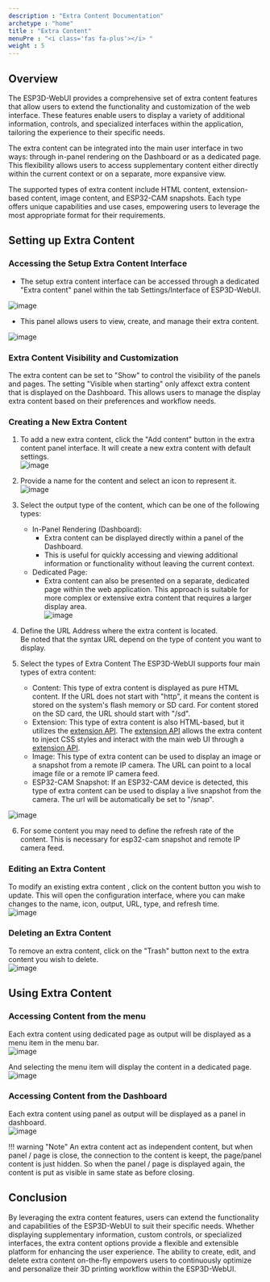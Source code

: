```yaml
---
description : "Extra Content Documentation"
archetype : "home"
title : "Extra Content"
menuPre : "<i class='fas fa-plus'></i> "
weight : 5
---
```

## Overview

The ESP3D-WebUI provides a comprehensive set of extra content features that allow users to extend the functionality and customization of the web interface. These features enable users to display a variety of additional information, controls, and specialized interfaces within the application, tailoring the experience to their specific needs.

The extra content can be integrated into the main user interface in two ways: through in-panel rendering on the Dashboard or as a dedicated page. This flexibility allows users to access supplementary content either directly within the current context or on a separate, more expansive view.

The supported types of extra content include HTML content, extension-based content, image content, and ESP32-CAM snapshots. Each type offers unique capabilities and use cases, empowering users to leverage the most appropriate format for their requirements.

## Setting up Extra Content

### Accessing the Setup Extra Content Interface 

* The setup extra content interface can be accessed  through a dedicated "Extra content" panel within the tab Settings/Interface of ESP3D-WebUI.

![image](extra_setting.png?width=400px)

* This panel allows users to view, create, and manage their extra content.

![image](extra_list.png?width=400px)

### Extra Content Visibility and Customization
The extra content can be set to "Show" to control the visibility of the panels and pages. The setting "Visible when starting" only affexct extra content that is displayed on the Dashboard.
This allows users to manage the display extra content based on their preferences and workflow needs.

### Creating a New Extra Content
1. To add a new extra content, click the "Add content" button in the extra content panel interface. It will create a new extra content with default settings.   
![image](extra_sample.png?width=400px)
2. Provide a name for the content and select an icon to represent it.   
![image](extra_icons.png?width=400px)
3. Select the output type of the content, which can be one of the following types: 
   * In-Panel Rendering (Dashboard):
     * Extra content can be displayed directly within a panel of the Dashboard.
     * This is useful for quickly accessing and viewing additional information or functionality without leaving the current context.
   * Dedicated Page:
     * Extra content can also be presented on a separate, dedicated page within the web application.
       This approach is suitable for more complex or extensive extra content that requires a larger display area.   
![image](extra_output.png?width=400px)
4. Define the URL Address where the extra content is located.    
   Be noted that the syntax URL depend on the type of content you want to display.

5. Select the types of Extra Content
   The ESP3D-WebUI supports four main types of extra content:
   * Content:
    This type of extra content is displayed as pure HTML content.
    If the URL does not start with "http", it means the content is stored on the system's flash memory or SD card.
    For content stored on the SD card, the URL should start with "/sd".
   * Extension:
    This type of extra content is also HTML-based, but it utilizes the [extension API](/ESP3D-WebUI/v3.x/documentation/api/extensions/).
    The [extension API](/ESP3D-WebUI/v3.x/documentation/api/extensions/) allows the extra content to inject CSS styles and interact with the main web UI through a  [extension API](/ESP3D-WebUI/v3.x/documentation/api/extensions/).
   * Image:
    This type of extra content can be used to display an image or a snapshot from a remote IP camera.
    The URL can point to a local image file or a remote IP camera feed.
   * ESP32-CAM Snapshot:
    If an ESP32-CAM device is detected, this type of extra content can be used to display a live snapshot from the camera.
    The url will be automatically be set to "/snap".   

![image](extra_type.png?width=400px)

6. For some content you may need to define the refresh rate of the content.
    This is necessary for esp32-cam snapshot and remote IP camera feed.

### Editing an Extra Content
To modify an existing extra content , click on the content button  you wish to update. This will open the configuration interface, where you can make changes to the  name, icon, output, URL, type, and refresh time.    
![image](extra_edit.png?width=400px)

### Deleting an Extra Content
To remove an extra content, click on the "Trash" button next to the extra content you wish to delete.    
![image](extra_delete.png?width=400px)

## Using Extra Content

### Accessing Content from the menu
Each extra content using dedicated page as output will be displayed as a menu item in the menu bar.   
![image](extra_page_menu.png?width=400px)

And selecting the menu item will display the content in a dedicated page.   
![image](extra_page_content.png?width=400px)

### Accessing Content from the Dashboard
Each extra content using panel as output will be displayed as a panel in dashboard.   
![image](extra_panel_content.png?width=400px)


!!! warning "Note"
    An extra content act as independent content, but when panel / page is close, the connection to the content is keept, the page/panel content is just hidden. So when the panel / page is displayed again, the content is put as visible in same state as before closing.


## Conclusion
By leveraging the extra content features, users can extend the functionality and capabilities of the ESP3D-WebUI to suit their specific needs. Whether displaying supplementary information, custom controls, or specialized interfaces, the extra content options provide a flexible and extensible platform for enhancing the user experience. The ability to create, edit, and delete extra content on-the-fly empowers users to continuously optimize and personalize their 3D printing workflow within the ESP3D-WebUI.
